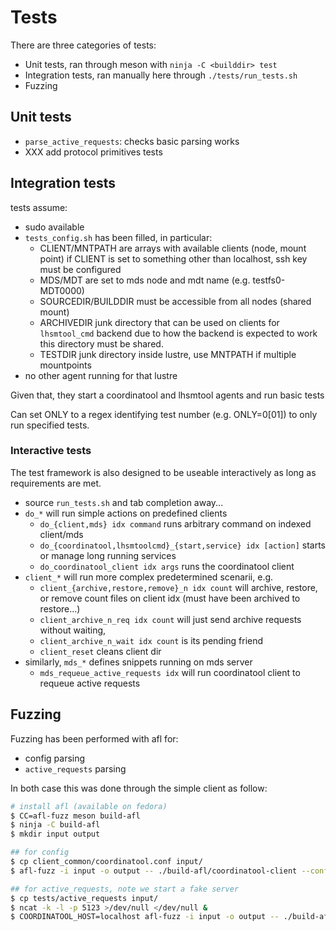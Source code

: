 # Tests

There are three categories of tests:
- Unit tests, ran through meson with `ninja -C <builddir> test`
- Integration tests, ran manually here through `./tests/run_tests.sh`
- Fuzzing

## Unit tests

- `parse_active_requests`: checks basic parsing works
- XXX add protocol primitives tests

## Integration tests

tests assume:
 - sudo available
 - `tests_config.sh` has been filled, in particular:
   * CLIENT/MNTPATH are arrays with available clients (node, mount point)
     if CLIENT is set to something other than localhost, ssh key must be configured
   * MDS/MDT are set to mds node and mdt name (e.g. testfs0-MDT0000)
   * SOURCEDIR/BUILDDIR must be accessible from all nodes (shared mount)
   * ARCHIVEDIR junk directory that can be used on clients for `lhsmtool_cmd` backend
     due to how the backend is expected to work this directory must be shared.
   * TESTDIR junk directory inside lustre, use MNTPATH if multiple mountpoints
 - no other agent running for that lustre

Given that, they start a coordinatool and lhsmtool agents and run basic tests

Can set ONLY to a regex identifying test number (e.g. ONLY=0[01]) to only run
specified tests.

### Interactive tests

The test framework is also designed to be useable interactively as long as
requirements are met.

- source `run_tests.sh` and tab completion away...
- `do_*` will run simple actions on predefined clients
  * `do_{client,mds} idx command` runs arbitrary command on indexed client/mds
  * `do_{coordinatool,lhsmtoolcmd}_{start,service} idx [action]` starts or
    manage long running services
  * `do_coordinatool_client idx args` runs the coordinatool client
- `client_*` will run more complex predetermined scenarii, e.g.
  * `client_{archive,restore,remove}_n idx count` will archive, restore, or
    remove count files on client idx (must have been archived to restore...)
  * `client_archive_n_req idx count` will just send archive requests
    without waiting,
  * `client_archive_n_wait idx count` is its pending friend
  * `client_reset` cleans client dir
- similarly, `mds_*` defines snippets running on mds server
  * `mds_requeue_active_requests idx` will run coordinatool client to requeue
    active requests


## Fuzzing

Fuzzing has been performed with afl for:
 - config parsing
 - `active_requests` parsing

In both case this was done through the simple client as follow:
```sh
# install afl (available on fedora)
$ CC=afl-fuzz meson build-afl
$ ninja -C build-afl
$ mkdir input output

## for config
$ cp client_common/coordinatool.conf input/
$ afl-fuzz -i input -o output -- ./build-afl/coordinatool-client --config @@

## for active_requests, note we start a fake server
$ cp tests/active_requests input/
$ ncat -k -l -p 5123 >/dev/null </dev/null &
$ COORDINATOOL_HOST=localhost afl-fuzz -i input -o output -- ./build-afl/coordinatool-client -Q -i 0
```
